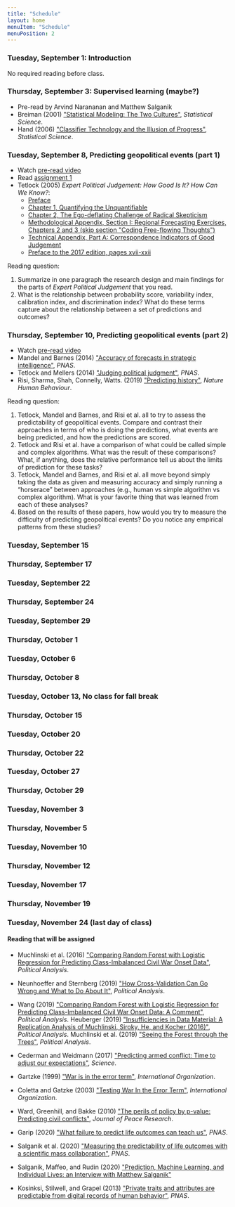 ```yaml
---
title: "Schedule"
layout: home
menuItem: "Schedule"
menuPosition: 2
---
```


### Tuesday, September 1: Introduction

No required reading before class.

### Thursday, September 3: Supervised learning (maybe?)

- Pre-read by Arvind Narananan and Matthew Salganik
- Breiman (2001) ["Statistical Modeling: The Two Cultures"](https://projecteuclid.org/euclid.ss/1009213726), _Statistical Science_.
- Hand (2006) ["Classifier Technology and the Illusion of Progress"](https://projecteuclid.org/euclid.ss/1149600839), _Statistical Science_.


### Tuesday, September 8, Predicting geopolitical events (part 1)

- Watch [pre-read video](https://youtu.be/BSm_sPnI8DI)
- Read [assignment 1](https://msalganik.github.io/cos597E-soc555_f2020/assignments.html#assignment-1-forecasts-of-the-2020-us-election)
- Tetlock (2005) _Expert Political Judgement: How Good Is It? How Can We Know?_:
  - [Preface](https://www.jstor.org/stable/j.ctt7spbt.4)
  - [Chapter 1, Quantifying the Unquantifiable](https://www.jstor.org/stable/j.ctt7spbt.5)
  - [Chapter 2, The Ego-deflating Challenge of Radical Skepticism](https://www.jstor.org/stable/j.ctt7spbt.6)
  - [Methodological Appendix, Section I: Regional Forecasting Exercises, Chapters 2 and 3 (skip section "Coding Free-flowing Thoughts")](https://www.jstor.org/stable/j.ctt7spbt.13)
  - [Technical Appendix, Part A: Correspondence Indicators of Good Judgement](https://www.jstor.org/stable/j.ctt7spbt.14)
  - [Preface to the 2017 edition, pages xvii-xxii](https://www.jstor.org/stable/j.ctt1pk86s8.5)

Reading question:
1. Summarize in one paragraph the research design and main findings for the parts of _Expert Political Judgement_ that you read.
2. What is the relationship between probability score, variability index, calibration index, and discrimination index? What do these terms capture about the relationship between a set of predictions and outcomes?

### Thursday, September 10, Predicting geopolitical events (part 2)

- Watch [pre-read video](https://youtu.be/wMeXVE4Mdzk)
- Mandel and Barnes (2014) ["Accuracy of forecasts in strategic intelligence"](https://doi.org/10.1073/pnas.1406138111), _PNAS_.
- Tetlock and Mellers (2014) ["Judging political judgment"](https://www.pnas.org/content/111/32/11574
), _PNAS_.
- Risi, Sharma, Shah, Connelly, Watts. (2019) ["Predicting history"](https://doi.org/10.1038/s41562-019-0620-8), _Nature Human Behaviour_.

Reading question:
1. Tetlock, Mandel and Barnes, and Risi et al. all to try to assess the predictability of geopolitical events. Compare and contrast their approaches in terms of who is doing the predictions, what events are being predicted, and how the predictions are scored.
2. Tetlock and Risi et al. have a comparison of what could be called simple and complex algorithms. What was the result of these comparisons?  What, if anything, does the relative performance tell us about the limits of prediction for these tasks?
3. Tetlock, Mandel and Barnes, and Risi et al. all move beyond simply taking the data as given and
 measuring accuracy and simply running a “horserace” between approaches (e.g., human vs simple algorithm vs complex algorithm). What is your favorite thing that was learned from each of these analyses?  
4. Based on the results of these papers, how would you try to measure the difficulty of predicting geopolitical events? Do you notice any empirical patterns from these studies?

### Tuesday, September 15

### Thursday, September 17

### Tuesday, September 22

### Thursday, September 24

### Tuesday, September 29

### Thursday, October 1

### Tuesday, October 6

### Thursday, October 8

### Tuesday, October 13, No class for fall break

### Thursday, October 15

### Tuesday, October 20

### Thursday, October 22

### Tuesday, October 27

### Thursday, October 29

### Tuesday, November 3

### Thursday, November 5

### Tuesday, November 10

### Thursday, November 12

### Tuesday, November 17

### Thursday, November 19

### Tuesday, November 24 (last day of class)


#### Reading that will be assigned

- Muchlinski et al. (2016) ["Comparing Random Forest with Logistic Regression for Predicting Class-Imbalanced Civil War Onset Data"](https://doi.org/10.1093/pan/mpv024), _Political Analysis_.
- Neunhoeffer and Sternberg (2019) ["How Cross-Validation Can Go Wrong and What to Do About It"](https://www.cambridge.org/core/journals/political-analysis/article/how-crossvalidation-can-go-wrong-and-what-to-do-about-it/CA8C4B470E27C99892AB978CE0A3AE29), _Political Analysis_.
- Wang (2019) ["Comparing Random Forest with Logistic Regression for Predicting Class-Imbalanced Civil War Onset Data: A Comment"](https://www.cambridge.org/core/journals/political-analysis/article/comparing-random-forest-with-logistic-regression-for-predicting-classimbalanced-civil-war-onset-data-a-comment/B62CC1DA390C58435004D4C5D56DBF71), _Political Analysis_.
Heuberger (2019) ["Insufficiencies in Data Material: A Replication Analysis of Muchlinski, Siroky, He, and Kocher (2016)"](https://www.cambridge.org/core/journals/political-analysis/article/insufficiencies-in-data-material-a-replication-analysis-of-muchlinski-siroky-he-and-kocher-2016/DCFFD3F8F23604794ABE615F10C42FA4), _Political Analysis_.
Muchlinski et al. (2019) ["Seeing the Forest through the Trees"](https://www.cambridge.org/core/journals/political-analysis/article/seeing-the-forest-through-the-trees/E717D15F10CC4F979EDC35C0CB9B55C1), _Political Analysis_.

- Cederman and Weidmann (2017) ["Predicting armed conflict: Time to adjust our expectations"](https://dx.doi.org/10.1126/science.aal4483), _Science_.
- Gartzke (1999) ["War is in the error term"](https://www.cambridge.org/core/journals/international-organization/article/war-is-in-the-error-term/45964C242DA8AFD93AFD2B1750FAF4D0), _International Organization_.
- Coletta and Gatzke (2003) ["Testing War In the Error Term"]( https://doi.org/10.1017/S0020818303572083), _International Organization_.
- Ward, Greenhill, and Bakke (2010) ["The perils of policy by p-value: Predicting civil conflicts"](https://doi.org/10.1177/0022343309356491), _Journal of Peace Research_.

- Garip (2020) ["What failure to predict life outcomes can teach us"](https://doi.org/10.1073/pnas.2003390117), _PNAS_.
- Salganik et al. (2020) ["Measuring the predictability of life outcomes with a scientific mass collaboration"](https://doi.org/10.1073/pnas.1915006117), _PNAS_.
- Salganik, Maffeo, and Rudin (2020) ["Prediction, Machine Learning, and Individual Lives: an Interview with Matthew Salganik"](https://doi.org/10.1162/99608f92.eecdfa4e)
- Kosinksi, Stilwell, and Grapel (2013) ["Private traits and attributes are predictable from digital records of human behavior"](https://doi.org/10.1073/pnas.1218772110), _PNAS_.
